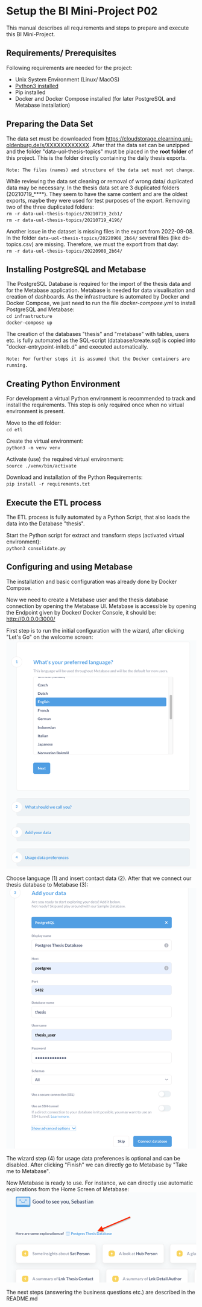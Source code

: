 # Setup the BI Mini-Project P02

This manual describes all requirements and steps to prepare and execute this BI Mini-Project.

## Requirements/ Prerequisites
Following requirements are needed for the project:
* Unix System Environment (Linux/ MacOS)
* [Python3 installed](https://www.python.org/)
* Pip installed
* Docker and Docker Compose installed (for later PostgreSQL and Metabase installation)

## Preparing the Data Set
The data set must be downloaded from https://cloudstorage.elearning.uni-oldenburg.de/s/XXXXXXXXXXXX. After that the data 
set can be unzipped and the folder "data-uol-thesis-topics" must be placed in the **root folder** of this project. This is 
the folder directly containing the daily thesis exports.

`Note: The files (names) and structure of the data set must not change.`

While reviewing the data set cleaning or removal of wrong data/ duplicated data may be necessary.
In the thesis data set are 3 duplicated folders (20210719_****). They seem to have the same content and are the oldest
exports, maybe they were used for test purposes of the export. 
Removing two of the three duplicated folders:\
`rm -r data-uol-thesis-topics/20210719_2cb1/`\
`rm -r data-uol-thesis-topics/20210719_4196/`

Another issue in the dataset is missing files in the export from 2022-09-08. In the folder `data-uol-thesis-topics/20220908_2b64/` 
several files (like db-topics.csv) are missing. Therefore, we must the export from that day:\
`rm -r data-uol-thesis-topics/20220908_2b64/`

## Installing PostgreSQL and Metabase
The PostgreSQL Database is required for the import of the thesis data and for the Metabase application. Metabase is 
needed for data visualisation and creation of dashboards. 
As the infrastructure is automated by Docker and Docker Compose, we just need to run the file _docker-compose.yml_ to install PostgreSQL and Metabase:\
`cd infrastructure`\
`docker-compose up`

The creation of the databases "thesis" and "metabase" with tables, users etc. is fully automated as the SQL-script (database/create.sql) is copied into "docker-entrypoint-initdb.d" and executed automatically.

`Note: For further steps it is assumed that the Docker containers are running.`

## Creating Python Environment
For development a virtual Python environment is recommended to track and install the requirements. This step is only 
required once when no virtual environment is present.

Move to the etl folder:\
`cd etl`

Create the virtual environment:\
`python3 -m venv venv`

Activate (use) the required virtual environment:\
`source ./venv/bin/activate`

Download and installation of the Python Requirements:\
`pip install -r requirements.txt`

## Execute the ETL process
The ETL process is fully automated by a Python Script, that also loads the data into the Database "thesis".

Start the Python script for extract and transform steps (activated virtual environment):\
`python3 consolidate.py`

## Configuring and using Metabase
The installation and basic configuration was already done by Docker Compose.

Now we need to create a Metabase user and the thesis database connection by opening the Metabase UI. Metabase is 
accessible by opening the Endpoint given by Docker/ Docker Console, it should be: http://0.0.0.0:3000/

First step is to run the initial configuration with the wizard, after clicking "Let's Go" on the welcome screen:
![Metabase User Config](images/metabase_user_config.png)

Choose language (1) and insert contact data (2). After that we connect our thesis database to Metabase (3):
![Metabase Database Config](images/metabase_database_config.png)

The wizard step (4) for usage data preferences is optional and can be disabled. After clicking "Finish" we can directly
go to Metabase by "Take me to Metabase".

Now Metabase is ready to use. For instance, we can directly use automatic explorations from the Home Screen of Metabase:
![Metabase Explorations](images/metabase_explorations.png)

The next steps (answering the business questions etc.) are described in the README.md